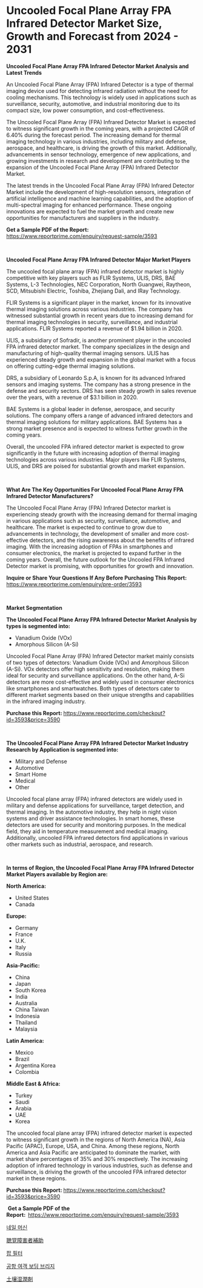 <p><h1>Uncooled Focal Plane Array FPA Infrared Detector Market Size, Growth and Forecast from 2024 - 2031</h1></p><p><strong>Uncooled Focal Plane Array FPA Infrared Detector Market Analysis and Latest Trends</strong></p>
<p><p>An Uncooled Focal Plane Array (FPA) Infrared Detector is a type of thermal imaging device used for detecting infrared radiation without the need for cooling mechanisms. This technology is widely used in applications such as surveillance, security, automotive, and industrial monitoring due to its compact size, low power consumption, and cost-effectiveness.</p><p>The Uncooled Focal Plane Array (FPA) Infrared Detector Market is expected to witness significant growth in the coming years, with a projected CAGR of 6.40% during the forecast period. The increasing demand for thermal imaging technology in various industries, including military and defense, aerospace, and healthcare, is driving the growth of this market. Additionally, advancements in sensor technology, emergence of new applications, and growing investments in research and development are contributing to the expansion of the Uncooled Focal Plane Array (FPA) Infrared Detector Market.</p><p>The latest trends in the Uncooled Focal Plane Array (FPA) Infrared Detector Market include the development of high-resolution sensors, integration of artificial intelligence and machine learning capabilities, and the adoption of multi-spectral imaging for enhanced performance. These ongoing innovations are expected to fuel the market growth and create new opportunities for manufacturers and suppliers in the industry.</p></p>
<p><strong>Get a Sample PDF of the Report:&nbsp;</strong> <a href="https://www.reportprime.com/enquiry/request-sample/3593">https://www.reportprime.com/enquiry/request-sample/3593</a></p>
<p>&nbsp;</p>
<p><strong>Uncooled Focal Plane Array FPA Infrared Detector Major Market Players</strong></p>
<p><p>The uncooled focal plane array (FPA) infrared detector market is highly competitive with key players such as FLIR Systems, ULIS, DRS, BAE Systems, L-3 Technologies, NEC Corporation, North Guangwei, Raytheon, SCD, Mitsubishi Electric, Toshiba, Zhejiang Dali, and IRay Technology. </p><p>FLIR Systems is a significant player in the market, known for its innovative thermal imaging solutions across various industries. The company has witnessed substantial growth in recent years due to increasing demand for thermal imaging technologies in security, surveillance, and industrial applications. FLIR Systems reported a revenue of $1.94 billion in 2020.</p><p>ULIS, a subsidiary of Sofradir, is another prominent player in the uncooled FPA infrared detector market. The company specializes in the design and manufacturing of high-quality thermal imaging sensors. ULIS has experienced steady growth and expansion in the global market with a focus on offering cutting-edge thermal imaging solutions.</p><p>DRS, a subsidiary of Leonardo S.p.A, is known for its advanced Infrared sensors and imaging systems. The company has a strong presence in the defense and security sectors. DRS has seen steady growth in sales revenue over the years, with a revenue of $3.1 billion in 2020.</p><p>BAE Systems is a global leader in defense, aerospace, and security solutions. The company offers a range of advanced infrared detectors and thermal imaging solutions for military applications. BAE Systems has a strong market presence and is expected to witness further growth in the coming years.</p><p>Overall, the uncooled FPA infrared detector market is expected to grow significantly in the future with increasing adoption of thermal imaging technologies across various industries. Major players like FLIR Systems, ULIS, and DRS are poised for substantial growth and market expansion.</p></p>
<p>&nbsp;</p>
<p><strong>What Are The Key Opportunities For Uncooled Focal Plane Array FPA Infrared Detector Manufacturers?</strong></p>
<p><p>The Uncooled Focal Plane Array (FPA) Infrared Detector market is experiencing steady growth with the increasing demand for thermal imaging in various applications such as security, surveillance, automotive, and healthcare. The market is expected to continue to grow due to advancements in technology, the development of smaller and more cost-effective detectors, and the rising awareness about the benefits of infrared imaging. With the increasing adoption of FPAs in smartphones and consumer electronics, the market is projected to expand further in the coming years. Overall, the future outlook for the Uncooled FPA Infrared Detector market is promising, with opportunities for growth and innovation.</p></p>
<p><strong>Inquire or Share Your Questions If Any Before Purchasing This Report:</strong> <a href="https://www.reportprime.com/enquiry/pre-order/3593">https://www.reportprime.com/enquiry/pre-order/3593</a></p>
<p>&nbsp;</p>
<p><strong>Market Segmentation</strong></p>
<p><strong>The Uncooled Focal Plane Array FPA Infrared Detector Market Analysis by types is segmented into:</strong></p>
<p><ul><li>Vanadium Oxide (VOx)</li><li>Amorphous Silicon (A-Si)</li></ul></p>
<p><p>Uncooled Focal Plane Array (FPA) Infrared Detector market mainly consists of two types of detectors: Vanadium Oxide (VOx) and Amorphous Silicon (A-Si). VOx detectors offer high sensitivity and resolution, making them ideal for security and surveillance applications. On the other hand, A-Si detectors are more cost-effective and widely used in consumer electronics like smartphones and smartwatches. Both types of detectors cater to different market segments based on their unique strengths and capabilities in the infrared imaging industry.</p></p>
<p><strong>Purchase this Report:&nbsp;</strong><a href="https://www.reportprime.com/checkout?id=3593&price=3590">https://www.reportprime.com/checkout?id=3593&price=3590</a></p>
<p>&nbsp;</p>
<p><strong>The Uncooled Focal Plane Array FPA Infrared Detector Market Industry Research by Application is segmented into:</strong></p>
<p><ul><li>Military and Defense</li><li>Automotive</li><li>Smart Home</li><li>Medical</li><li>Other</li></ul></p>
<p><p>Uncooled focal plane array (FPA) infrared detectors are widely used in military and defense applications for surveillance, target detection, and thermal imaging. In the automotive industry, they help in night vision systems and driver assistance technologies. In smart homes, these detectors are used for security and monitoring purposes. In the medical field, they aid in temperature measurement and medical imaging. Additionally, uncooled FPA infrared detectors find applications in various other markets such as industrial, aerospace, and research.</p></p>
<p>&nbsp;</p>
<p><strong>In terms of Region, the Uncooled Focal Plane Array FPA Infrared Detector Market Players available by Region are:</strong></p>
<p>
    <p> <strong> North America: </strong>
        <ul>
            <li>United States</li>
            <li>Canada</li>
        </ul>
        </p> 
    <p> <strong> Europe: </strong>
        <ul>
            <li>Germany</li>
            <li>France</li>
            <li>U.K.</li>
            <li>Italy</li>
            <li>Russia</li>
        </ul>
        </p> 
    <p> <strong> Asia-Pacific: </strong>
        <ul>
            <li>China</li>
            <li>Japan</li>
            <li>South Korea</li>
            <li>India</li>
            <li>Australia</li>
            <li>China Taiwan</li>
            <li>Indonesia</li>
            <li>Thailand</li>
            <li>Malaysia</li>
        </ul>
        </p> 
    <p> <strong> Latin America: </strong>
        <ul>
            <li>Mexico</li>
            <li>Brazil</li>
            <li>Argentina Korea</li>
            <li>Colombia</li>
        </ul>
        </p> 
    <p> <strong> Middle East & Africa: </strong>
        <ul>
            <li>Turkey</li>
            <li>Saudi</li>
            <li>Arabia</li>
            <li>UAE</li>
            <li>Korea</li>
        </ul>
    </p>
    </p>
<p><p>The uncooled focal plane array (FPA) infrared detector market is expected to witness significant growth in the regions of North America (NA), Asia Pacific (APAC), Europe, USA, and China. Among these regions, North America and Asia Pacific are anticipated to dominate the market, with market share percentages of 35% and 30% respectively. The increasing adoption of infrared technology in various industries, such as defense and surveillance, is driving the growth of the uncooled FPA infrared detector market in these regions.</p></p>
<p><strong>Purchase this Report: </strong><a href="https://www.reportprime.com/checkout?id=3593&price=3590">https://www.reportprime.com/checkout?id=3593&price=3590</a></p>
<p>&nbsp;<strong>Get a Sample PDF of the Report:&nbsp;&nbsp;</strong><a href="https://www.reportprime.com/enquiry/request-sample/3593">https://www.reportprime.com/enquiry/request-sample/3593</a></p>
<p><strong></strong></p>
<p><p><a href="https://github.com/bunxhcci35271755/Market-Research-Report-List-1/blob/main/140202213654.md">네일 머신</a></p><p><a href="https://medium.com/@deontestanton2023/%E8%80%B3%E3%81%AE%E4%B8%8D%E8%87%AA%E7%94%B1%E3%81%AA%E6%94%AF%E6%8F%B4%E5%B8%82%E5%A0%B4-%E5%B8%82%E5%A0%B4cagr-%E5%B8%82%E5%A0%B4%E5%8B%95%E5%90%91-%E6%88%90%E9%95%B7%E6%88%A6%E7%95%A5%E3%81%AB%E9%96%A2%E3%81%99%E3%82%8B%E6%B4%9E%E5%AF%9F-33ba1705e496">聴覚障害者補助</a></p><p><a href="https://github.com/fredrickeglers/Market-Research-Report-List-1/blob/main/935389913655.md">팝 필터</a></p><p><a href="https://medium.com/@rudyswaniafgwski56664/2024-2031-%EB%85%84%EC%9D%84-%EC%9C%84%ED%95%9C-%EA%B3%B5%ED%95%AD-%EC%8A%B9%EA%B0%9D-%ED%83%91%EC%8A%B9%EA%B5%90-%EC%8B%9C%EC%9E%A5-%EB%8F%99%ED%96%A5-%EB%B0%8F-%EC%8B%9C%EC%9E%A5-%EB%B6%84%EC%84%9D-%EC%A0%84%EB%A7%9D-381f37c8a021">공항 여객 보딩 브리지</a></p><p><a href="https://medium.com/@vedakuvlis2023/%E5%9C%9F%E5%A3%8C%E6%B9%BF%E6%BD%A4%E5%89%A4%E5%B8%82%E5%A0%B4%E3%81%AF-%E5%B8%82%E5%A0%B4%E3%82%B7%E3%82%A7%E3%82%A2-%E5%B8%82%E5%A0%B4%E3%83%88%E3%83%AC%E3%83%B3%E3%83%89-%E5%B8%82%E5%A0%B4%E6%88%90%E9%95%B7%E3%81%AB%E9%96%A2%E3%81%99%E3%82%8B%E6%83%85%E5%A0%B1%E3%82%92%E6%8F%90%E4%BE%9B%E3%81%97%E3%81%BE%E3%81%99-a6a41e79c015">土壌湿潤剤</a></p></p>
